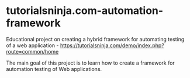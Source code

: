 # tutorialsninja.com-automation-framework
Educational project on creating a hybrid framework for automating testing of a web application -
https://tutorialsninja.com/demo/index.php?route=common/home

The main goal of this project is to learn how to create a framework for automation testing of Web applications.

